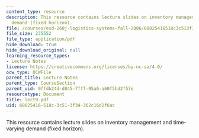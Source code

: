 ```yaml
---
content_type: resource
description: This resource contains lecture slides on inventory management and time-varying
  demand (fixed horizon).
file: /courses/esd-260j-logistics-systems-fall-2006/60025416518c3c513f34362c16d2f6ac_lect9.pdf
file_size: 235552
file_type: application/pdf
hide_download: true
hide_download_original: null
learning_resource_types:
- Lecture Notes
license: https://creativecommons.org/licenses/by-nc-sa/4.0/
ocw_type: OCWFile
parent_title: Lecture Notes
parent_type: CourseSection
parent_uid: 9ffdb24d-d845-7fff-95a6-a60f5bd2f57e
resourcetype: Document
title: lect9.pdf
uid: 60025416-518c-3c51-3f34-362c16d2f6ac
---
```

This resource contains lecture slides on inventory management and time-varying demand (fixed horizon).